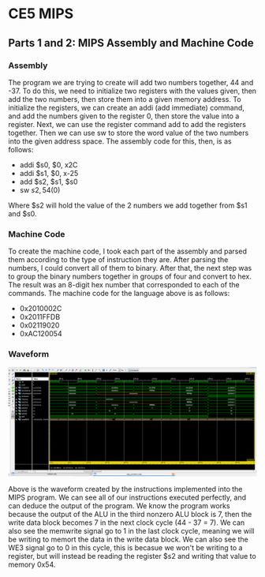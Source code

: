 # CE5 MIPS

## Parts 1 and 2: MIPS Assembly and Machine Code

### Assembly

The program we are trying to create will add two numbers together, 44 and -37. To do this, we need to initialize two registers with the values given, then add the two numbers, then store them into a given memory address. To initialize the registers, we can create an addi (add immediate) command, and add the numbers given to the register 0, then store the value into a register. Next, we can use the register command add to add the registers together. Then we can use sw to store the word value of the two numbers into the given address space. The assembly code for this, then, is as follows:

- addi $s0, $0, x2C
- addi $s1, $0, x-25
- add $s2, $s1, $s0
- sw $s2, 54($0)

Where $s2 will hold the value of the 2 numbers we add together from $s1 and $s0.

### Machine Code

To create the machine code, I took each part of the assembly and parsed them according to the type of instruction they are. After parsing the numbers, I could convert all of them to binary. After that, the next step was to group the binary numbers together in groups of four and convert to hex. The result was an 8-digit hex number that corresponded to each of the commands. The machine code for the language above is as follows:

- 0x2010002C
- 0x2011FFDB
- 0x02119020
- 0xAC120054

### Waveform

![alt text](https://raw.githubusercontent.com/ChrisMKiernan/ECE281_CE5/master/MIPS_Waveform_Pic.PNG "The waveform of the machine code made in Part 2")

Above is the waveform created by the instructions implemented into the MIPS program. We can see all of our instructions executed perfectly, and can deduce the output of the program. We know the program works because the output of the ALU in the third nonzero ALU block is 7, then the write data block becomes 7 in the next clock cycle (44 - 37 = 7). We can also see the memwrite signal go to 1 in the last clock cycle, meaning we will be writing to memort the data in the write data block. We can also see the WE3 signal go to 0 in this cycle, this is becasue we won't be writing to a register, but will instead be reading the register $s2 and writing that value to memory 0x54.
